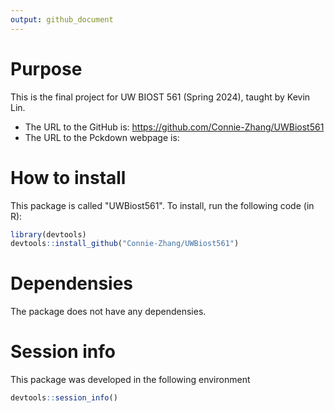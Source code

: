 ```yaml
---
output: github_document
---
```


# Purpose

This is the final project for UW BIOST 561 (Spring 2024), taught by Kevin Lin.
- The URL to the GitHub is: https://github.com/Connie-Zhang/UWBiost561
- The URL to the Pckdown webpage is: 

# How to install

This package is called "UWBiost561". To install, run the following code (in R):

```R
library(devtools)
devtools::install_github("Connie-Zhang/UWBiost561")
```

# Dependensies

The package does not have any dependensies. 

# Session info 

This package was developed in the following environment 
```R
devtools::session_info()
``` 
